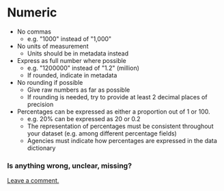 # Numeric

* No commas
  * e.g. "1000" instead of "1,000"
* No units of measurement
  * Units should be in metadata instead
* Express as full number where possible
  * e.g. "1200000" instead of "1.2" \(million\)
  * If rounded, indicate in metadata  
* No rounding if possible
  * Give raw numbers as far as possible
  * If rounding is needed, try to provide at least 2 decimal places of precision
* Percentages can be expressed as either a proportion out of 1 or 100. 
  * e.g.  20% can be expressed as 20 or 0.2
  * The representation of percentages must be consistent throughout your dataset \(e.g. among different percentage fields\)
  * Agencies must indicate how percentages are expressed in the data dictionary

### Is anything wrong, unclear, missing?

[Leave a comment.](https://github.com/DataSF/draft-publishing-standards/issues/new?title=Comment:Numeric&body=Comment:Numeric)

